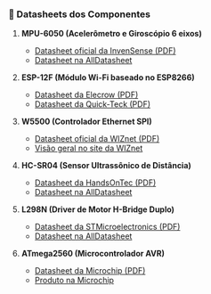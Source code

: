 
### 📘 Datasheets dos Componentes

1. **MPU-6050 (Acelerômetro e Giroscópio 6 eixos)**

   * [Datasheet oficial da InvenSense (PDF)](https://invensense.tdk.com/wp-content/uploads/2015/02/MPU-6000-Datasheet1.pdf)
   * [Datasheet na AllDatasheet](https://www.alldatasheet.com/view.jsp?Searchword=Mpu-6050+datasheet)

2. **ESP-12F (Módulo Wi-Fi baseado no ESP8266)**

   * [Datasheet da Elecrow (PDF)](https://www.elecrow.com/download/ESP-12F.pdf?srsltid=AfmBOoqT2ZcA05RlogSjg74-Ou-FLmj4xDVlfpdgQ2BIP-W0U8fvmS2E)
   * [Datasheet da Quick-Teck (PDF)](https://www.quick-teck.co.uk/Management/EEUploadFile/1548298650.pdf)

3. **W5500 (Controlador Ethernet SPI)**

   * [Datasheet oficial da WIZnet (PDF)](https://cdn.sparkfun.com/datasheets/Dev/Arduino/Shields/W5500_datasheet_v1.0.2_1.pdf)
   * [Visão geral no site da WIZnet](https://docs.wiznet.io/Product/iEthernet/W5500/overview)

4. **HC-SR04 (Sensor Ultrassônico de Distância)**

   * [Datasheet da HandsOnTec (PDF)](https://www.handsontec.com/dataspecs/HC-SR04-Ultrasonic.pdf)
   * [Datasheet na AllDatasheet](https://www.alldatasheet.com/datasheet-pdf/view/1132204/ETC2/HCSR04.html)

5. **L298N (Driver de Motor H-Bridge Duplo)**

   * [Datasheet da STMicroelectronics (PDF)](https://www.st.com/resource/en/datasheet/l298.pdf)
   * [Datasheet na AllDatasheet](https://www.alldatasheet.com/datasheet-pdf/pdf/22440/STMICROELECTRONICS/L298N.html)

6. **ATmega2560 (Microcontrolador AVR)**

   * [Datasheet da Microchip (PDF)](https://ww1.microchip.com/downloads/en/devicedoc/atmel-2549-8-bit-avr-microcontroller-atmega640-1280-1281-2560-2561_datasheet.pdf)
   * [Produto na Microchip](https://www.microchip.com/en-us/product/atmega2560)
